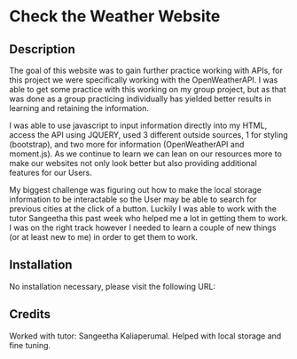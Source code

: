 # Check the Weather Website

## Description

The goal of this website was to gain further practice working with APIs, for this project we were specifically working with the OpenWeatherAPI. I was able to get some practice with this working on my group project, but as that was done as a group practicing individually has yielded better results in learning and retaining the information.

I was able to use javascript to input information directly into my HTML, access the API using JQUERY, used 3 different outside sources, 1 for styling (bootstrap), and two more for information (OpenWeatherAPI and moment.js). As we continue to learn we can lean on our resources more to make our websites not only look better but also providing additional features for our Users. 

My biggest challenge was figuring out how to make the local storage information to be interactable so the User may be able to search for previous cities at the click of a button. Luckily I was able to work with the tutor Sangeetha this past week who helped me a lot in getting them to work. I was on the right track however I needed to learn a couple of new things (or at least new to me) in order to get them to work. 

## Installation

No installation necessary, please visit the following URL:





## Credits

Worked with tutor: Sangeetha Kaliaperumal. Helped with local storage and fine tuning.